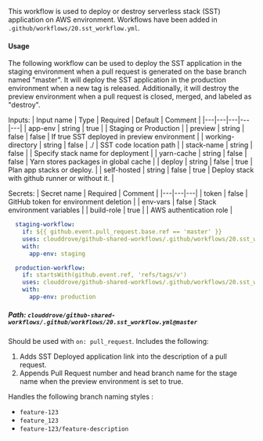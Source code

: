 
This workflow is used to deploy or destroy serverless stack (SST) application on AWS environment. Workflows have been added in `.github/workflows/20.sst_workflow.yml`.

#### Usage
The following workflow can be used to deploy the SST application in the staging environment when a pull request is generated on the base branch named "master". It will deploy the SST application in the production environment when a new tag is released. Additionally, it will destroy the preview environment when a pull request is closed, merged, and labeled as "destroy".

Inputs:
| Input name | Type | Required | Default | Comment |
|---|---|---|---|---|
| app-env | string | true |  | Staging or Production |
| preview | string | false | false | If true SST deployed in preview environment |
| working-directory | string | false | ./ | SST code location path |
| stack-name | string | false |  | Specify stack name for deployment |
| yarn-cache | string | false | false | Yarn stores packages in global cache |
| deploy | string | false | true | Plan app stacks or deploy. |
| self-hosted | string | false | true | Deploy stack with github runner or without it. |

Secrets:
| Secret name | Required | Comment |
|---|---|---|
| token | false | GitHub token for environment deletion |
| env-vars |  false | Stack environment variables |
| build-role | true | | AWS authentication role |

```yaml
  staging-workflow:
    if: ${{ github.event.pull_request.base.ref == 'master' }} 
    uses: clouddrove/github-shared-workflows/.github/workflows/20.sst_workflow.yml@master
    with:
      app-env: staging

  production-workflow:
    if: startsWith(github.event.ref, 'refs/tags/v') 
    uses: clouddrove/github-shared-workflows/.github/workflows/20.sst_workflow.yml@master
    with:
      app-env: production
```


##### Path: `clouddrove/github-shared-workflows/.github/workflows/20.sst_workflow.yml@master`

Should be used with `on: pull_request`. Includes the following:
1. Adds SST Deployed application link into the description of a pull request.
2. Appends Pull Request number and head branch name for the stage name when the preview environment is set to true.

Handles the following branch naming styles :
- `feature-123`
- `feature_123`
- `feature-123/feature-description`